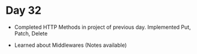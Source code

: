 # Day 32

- Completed HTTP Methods in project of previous day. Implemented Put, Patch, Delete

- Learned about Middlewares (Notes available)